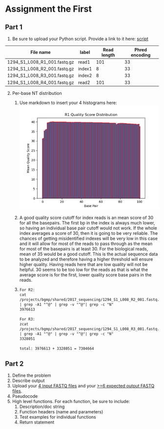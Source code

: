 # Assignment the First

## Part 1
1. Be sure to upload your Python script. Provide a link to it here: [script](./score_distribution.py)

| File name | label | Read length | Phred encoding |
|---|---|---|---|
| 1294_S1_L008_R1_001.fastq.gz | read1 | 101 | 33 |
| 1294_S1_L008_R2_001.fastq.gz | index1 | 8 | 33 |
| 1294_S1_L008_R3_001.fastq.gz | index2 | 8 | 33 |
| 1294_S1_L008_R4_001.fastq.gz | read2 | 101 | 33 |

2. Per-base NT distribution
    1. Use markdown to insert your 4 histograms here:
    ![R1](./distribution_plots/R1_quality_distribution.png)
    
    
    2. A good quality score cutoff for index reads is an mean score of 30 for all the basepairs. The first bp in the index is always  much lower, so having an individual base pair cutoff would not work. If the whole index averages a score of 30, then it is going to be very reliable. The chances of getting misidentified indexes will be very low in this case and it will allow for most of the reads to pass through as the mean for most of the basepairs is at least 30. For the biological reads, mean of 35 would be a good cutoff. This is the actual sequence data to be analyzed and therefore having a higher threshold will ensure higher quality. Having reads here that are low quality will not be helpful. 30 seems to be too low for the reads as that is what the average score is for the first, lower quality score base pairs in the reads.
  
    3.  ```
        For R2:
        cat /projects/bgmp/shared/2017_sequencing/1294_S1_L008_R2_001.fastq.gz | grep -A1 "^@" | grep -v "^@"| grep -c "N"
        3976613

        For R3:
        zcat /projects/bgmp/shared/2017_sequencing/1294_S1_L008_R3_001.fastq.gz | grep -A1 "^@" | grep -v "^@"| grep -c "N"
        3328051

        total: 3976613 + 3328051 = 7304664
        ```
## Part 2
1. Define the problem
2. Describe output
3. Upload your [4 input FASTQ files](../TEST-input_FASTQ) and your [>=6 expected output FASTQ files](../TEST-output_FASTQ).
4. Pseudocode
5. High level functions. For each function, be sure to include:
    1. Description/doc string
    2. Function headers (name and parameters)
    3. Test examples for individual functions
    4. Return statement
